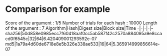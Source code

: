 # Comparison for example

Score of the argument : 1/5
Number of trials for each hash : 10000
Length of the argument : 7
Algorithm|Hash|Digest size|Block size|Time
-|-|-|-|-
sha256|50d858e0985ecc7f60418aaf0cc5ab587f42c2570a884095a9e8ccacd0f6545c|32|64|6.420409001293592e-07
md5|1a79a4d60de6718e8e5b326e338ae533|16|64|5.365914999856614e-07
